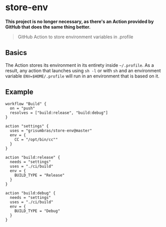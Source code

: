 # store-env

**This project is no longer necessary, as there's an Action provided by GitHub that does the same thing better.**

> GitHub Action to store environment variables in .profile

## Basics

The Action stores its environment in its entirety inside `~/.profile`. As a
result, any action that launches using `sh -l` or with `sh` and an environment
variable `ENV=$HOME/.profile` will run in an environment that is based on it.


## Example

```
workflow "Build" {
  on = "push"
  resolves = ["build:release", "build:debug"]
}

action "settings" {
  uses = "grisumbras/store-env@master"
  env = {
    CC = "/opt/bin/cc""
  }
}

action "build:release" {
  needs = "settings"
  uses = "./ci/build"
  env = {
    BUILD_TYPE = "Release"
  }
}

action "build:debug" {
  needs = "settings"
  uses = "./ci/build"
  env = {
    BUILD_TYPE = "Debug"
  }
}
```
